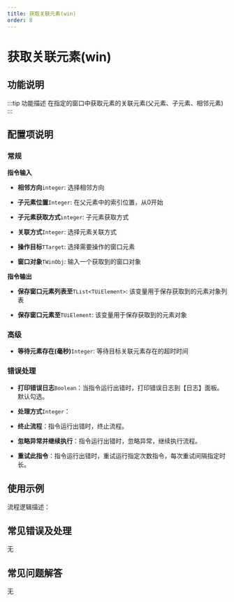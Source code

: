 ```yaml
---
title: 获取关联元素(win)
order: 8
---
```


# 获取关联元素(win)

## 功能说明

:::tip 功能描述
在指定的窗口中获取元素的关联元素(父元素、子元素、相邻元素)
:::

## 配置项说明

### 常规

**指令输入**

- **相邻方向**`integer`: 选择相邻方向

- **子元素位置**`Integer`: 在父元素中的索引位置，从0开始

- **子元素获取方式**`integer`: 子元素获取方式

- **关联方式**`Integer`: 选择元素关联方式

- **操作目标**`TTarget`: 选择需要操作的窗口元素

- **窗口对象**`TWinObj`: 输入一个获取到的窗口对象


**指令输出**

- **保存窗口元素列表至**`TList<TUiElement>`: 该变量用于保存获取到的元素对象列表

- **保存窗口元素至**`TUiElement`: 该变量用于保存获取到的元素对象

### 高级

- **等待元素存在(毫秒)**`Integer`: 等待目标关联元素存在的超时时间

### 错误处理

- **打印错误日志**`Boolean`：当指令运行出错时，打印错误日志到【日志】面板。默认勾选。

- **处理方式**`Integer`：

 - **终止流程**：指令运行出错时，终止流程。

 - **忽略异常并继续执行**：指令运行出错时，忽略异常，继续执行流程。

 - **重试此指令**：指令运行出错时，重试运行指定次数指令，每次重试间隔指定时长。

## 使用示例

流程逻辑描述：

## 常见错误及处理

无

## 常见问题解答

无

